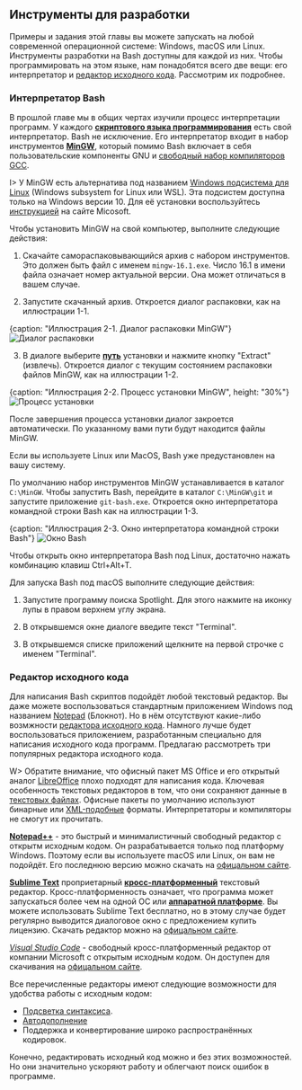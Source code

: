 ## Инструменты для разработки

Примеры и задания этой главы вы можете запускать на любой современной операционной системе: Windows, macOS или Linux. Инструменты разработки на Bash доступны для каждой из них. Чтобы программировать на этом языке, нам понадобятся всего две вещи: его интерпретатор и [редактор исходного кода](https://ru.wikipedia.org/wiki/Редактор_исходного_кода). Рассмотрим их подробнее.

### Интерпретатор Bash

В прошлой главе мы в общих чертах изучили процесс интерпретации программ. У каждого [**скриптового языка программирования**](https://ru.wikipedia.org/wiki/Сценарный_язык) есть свой интерпретатор. Bash не исключение. Его интерпретатор входит в набор инструментов [**MinGW**](https://nuwen.net/mingw.html), который помимо Bash включает в себя пользовательские компоненты GNU и [свободный набор компиляторов GCC](https://ru.wikipedia.org/wiki/GNU_Compiler_Collection).

I> У MinGW есть альтернатива под названием [Windows подсистема для Linux](https://ru.wikipedia.org/wiki/Windows_Subsystem_for_Linux) (Windows subsystem for Linux или WSL). Эта подсистем доступна только на Windows версии 10. Для её установки воспользуйтесь [инструкцией](https://docs.microsoft.com/ru-ru/windows/wsl/install-win10) на сайте Micosoft.

Чтобы установить MinGW на свой компьютер, выполните следующие действия:

1. Скачайте самораспаковывающийся архив с набором инструментов. Это должен быть файл с именем `mingw-16.1.exe`. Число 16.1 в имени файла означает номер актуальной версии. Она может отличаться в вашем случае.

2. Запустите скачанный архив. Откроется диалог распаковки, как на иллюстрации 1-1.

{caption: "Иллюстрация 2-1. Диалог распаковки MinGW"}
![Диалог распаковки](images/Bash/mingw-install.png)

3. В диалоге выберите [**путь**](https://ru.wikipedia.org/wiki/Путь_к_файлу) установки и нажмите кнопку "Extract" (извлечь). Откроется диалог с текущим состоянием распаковки файлов MinGW, как на иллюстрации 1-2.

{caption: "Иллюстрация 2-2. Процесс установки MinGW", height: "30%"}
![Процесс установки](images/Bash/mingw-install-progress.png)

После завершения процесса установки диалог закроется автоматически. По указанному вами пути будут находится файлы MinGW.

Если вы используете Linux или MacOS, Bash уже предустановлен на вашу систему.

По умолчанию набор инструментов MinGW устанавливается в каталог `C:\MinGW`. Чтобы запустить Bash, перейдите в каталог `C:\MinGW\git` и запустите приложение `git-bash.exe`. Откроется окно интерпретатора командной строки Bash как на иллюстрации 1-3.

{caption: "Иллюстрация 2-3. Окно интерпретатора командной строки Bash"}
![Окно Bash](images/Bash/bash-window.png)

Чтобы открыть окно интерпретатора Bash под Linux, достаточно нажать комбинацию клавиш Ctrl+Alt+T.

Для запуска Bash под macOS выполните следующие действия:

1. Запустите программу поиска Spotlight. Для этого нажмите на иконку лупы в правом верхнем углу экрана.

2. В открывшемся окне диалоге введите текст "Terminal".

3. В открывшемся списке приложений щелкните на первой строчке с именем "Terminal".

### Редактор исходного кода

Для написания Bash скриптов подойдёт любой текстовый редактор. Вы даже можете воспользоваться стандартным приложением Windows под названием [Notepad](https://ru.wikipedia.org/wiki/Блокнот_(программа)) (Блокнот). Но в нём отсутствуют какие-либо возмжности [редактора исходного кода](https://ru.wikipedia.org/wiki/Редактор_исходного_кода). Намного лучше будет воспользоваться приложением, разработанным специально для написания исходного кода программ. Предлагаю рассмотреть три популярных редактора исходного кода.

W> Обратите внимание, что офисный пакет MS Office и его открытый аналог [LibreOffice](https://ru.wikipedia.org/wiki/LibreOffice) плохо подходят для написания кода. Ключевая особенность текстовых редакторов в том, что они сохраняют данные в [текстовых файлах](https://ru.wikipedia.org/wiki/Текстовый_файл). Офисные пакеты по умолчанию используют бинарные или [XML-подобные](https://ru.wikipedia.org/wiki/XML) форматы. Интерпретаторы и компиляторы не смогут их прочитать.

[**Notepad++**](https://ru.wikipedia.org/wiki/Notepad++#cite_note-8) - это быстрый и минималистичный свободный редактор с открытм исходным кодом. Он разрабатывается только под платформу Windows. Поэтому если вы используете macOS или Linux, он вам не подойдёт. Его последнюю версию можно скачать на [офицальном сайте](https://notepad-plus-plus.org/downloads/).

[**Sublime Text**](https://ru.wikipedia.org/wiki/Sublime_Text#cite_note-Features-4) проприетарный [**кросс-платформенный**](https://ru.wikipedia.org/wiki/Кроссплатформенность) текстовый редактор. Кросс-платформенность означает, что программа может запускаться более чем на одной ОС или [**аппаратной платформе**](https://ru.wikipedia.org/wiki/Аппаратная_платформа_компьютера). Вы можете использовать Sublime Text бесплатно, но в этому случае будет регулярно выводится диалоговое окно с предложением купить лицензию. Скачать редактор можно на [офицальном сайте](https://www.sublimetext.com/).

[*Visual Studio Code*](https://ru.wikipedia.org/wiki/Visual_Studio_Code) - свободный кросс-платформенный редактор от компании Microsoft с открытым исходным кодом. Он доступен для скачивания на [офицальном сайте](https://code.visualstudio.com/).

Все перечисленные редакторы имеют следующие возможности для удобства работы с исходным кодом:
* [Подсветка синтаксиса](https://ru.wikipedia.org/wiki/Подсветка_синтаксиса).
* [Автодополнение](https://ru.wikipedia.org/wiki/Автодополнение)
* Поддержка и конвертирование широко распространённых кодировок.

Конечно, редактировать исходный код можно и без этих возможностей. Но они значительно ускоряют работу и облегчают поиск ошибок в программе.